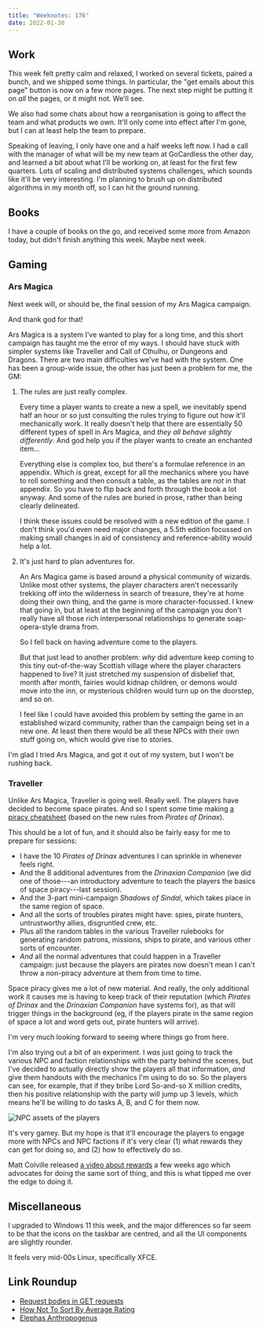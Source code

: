 ```yaml
---
title: "Weeknotes: 176"
date: 2022-01-30
---
```


## Work

This week felt pretty calm and relaxed, I worked on several tickets,
paired a bunch, and we shipped some things.  In particular, the "get
emails about this page" button is now on a few more pages.  The next
step might be putting it on *all* the pages, or it might not.  We'll
see.

We also had some chats about how a reorganisation is going to affect
the team and what products we own.  It'll only come into effect after
I'm gone, but I can at least help the team to prepare.

Speaking of leaving, I only have one and a half weeks left now.  I had
a call with the manager of what will be my new team at GoCardless the
other day, and learned a bit about what I'll be working on, at least
for the first few quarters.  Lots of scaling and distributed systems
challenges, which sounds like it'll be very interesting.  I'm planning
to brush up on distributed algorithms in my month off, so I can hit
the ground running.


## Books

I have a couple of books on the go, and received some more from Amazon
today, but didn't finish anything this week.  Maybe next week.


## Gaming

### Ars Magica

Next week will, or should be, the final session of my Ars Magica
campaign.

And thank god for that!

Ars Magica is a system I've wanted to play for a long time, and this
short campaign has taught me the error of my ways.  I should have
stuck with simpler systems like Traveller and Call of Cthulhu, or
Dungeons and Dragons.  There are two main difficulties we've had with
the system.  One has been a group-wide issue, the other has just been
a problem for me, the GM:

1. The rules are just really complex.

   Every time a player wants to create a new a spell, we inevitably
   spend half an hour or so just consulting the rules trying to figure
   out how it'll mechanically work.  It really doesn't help that there
   are essentially 50 different types of spell in Ars Magica, and
   *they all behave slightly differently*.  And god help you if the
   player wants to create an enchanted item...

   Everything else is complex too, but there's a formulae reference in
   an appendix.  Which is great, except for all the mechanics where
   you have to roll something and then consult a table, as the tables
   are *not* in that appendix.  So you have to flip back and forth
   through the book a lot anyway.  And some of the rules are buried in
   prose, rather than being clearly delineated.

   I think these issues could be resolved with a new edition of the
   game.  I don't think you'd even need major changes, a 5.5th edition
   focussed on making small changes in aid of consistency and
   reference-ability would help a lot.

2. It's just hard to plan adventures for.

   An Ars Magica game is based around a physical community of wizards.
   Unlike most other systems, the player characters aren't necessarily
   trekking off into the wilderness in search of treasure, they're at
   home doing their own thing, and the game is more
   character-focussed.  I knew that going in, but at least at the
   beginning of the campaign you don't really have all those rich
   interpersonal relationships to generate soap-opera-style drama
   from.

   So I fell back on having adventure come to the players.

   But that just lead to another problem: *why* did adventure keep
   coming to this tiny out-of-the-way Scottish village where the
   player characters happened to live?  It just stretched my
   suspension of disbelief that, month after month, fairies would
   kidnap children, or demons would move into the inn, or mysterious
   children would turn up on the doorstep, and so on.

   I feel like I could have avoided this problem by setting the game
   in an established wizard community, rather than the campaign being
   set in a new one.  At least then there would be all these NPCs with
   their own stuff going on, which would give rise to stories.

I'm glad I tried Ars Magica, and got it out of my system, but I won't
be rushing back.

### Traveller

Unlike Ars Magica, Traveller is going well.  Really well.  The players
have decided to become space pirates.  And so I spent some time making
[a piracy cheatsheet][] (based on the new rules from *Pirates of
Drinax*).

This should be a lot of fun, and it should also be fairly easy for me
to prepare for sessions:

- I have the 10 *Pirates of Drinax* adventures I can sprinkle in
  whenever feels right.
- And the 8 additional adventures from the *Drinaxian Companion* (we
  did one of those---an introductory adventure to teach the players
  the basics of space piracy---last session).
- And the 3-part mini-campaign *Shadows of Sindal*, which takes place
  in the same region of space.
- And all the sorts of troubles pirates might have: spies, pirate
  hunters, untrustworthy allies, disgruntled crew, etc.
- Plus all the random tables in the various Traveller rulebooks for
  generating random patrons, missions, ships to pirate, and various
  other sorts of encounter.
- *And* all the normal adventures that could happen in a Traveller
  campaign: just because the players are pirates now doesn't mean I
  can't throw a non-piracy adventure at them from time to time.

Space piracy gives me a lot of new material.  And really, the only
additional work it causes me is having to keep track of their
reputation (which *Pirates of Drinax* and the *Drinaxian Companion*
have systems for), as that will trigger things in the background (eg,
if the players pirate in the same region of space a lot and word gets
out, pirate hunters will arrive).

I'm very much looking forward to seeing where things go from here.

I'm also trying out a bit of an experiment.  I *was* just going to
track the various NPC and faction relationships with the party behind
the scenes, but I've decided to actually directly show the players all
that information, *and* give them handouts with the mechanics I'm
using to do so.  So the players can see, for example, that if they
bribe Lord So-and-so X million credits, then his positive relationship
with the party will jump up 3 levels, which means he'll be willing to
do tasks A, B, and C for them now.

![NPC assets of the players](weeknotes-176/assets.png)

It's very gamey.  But my hope is that it'll encourage the players to
engage more with NPCs and NPC factions if it's very clear (1) what
rewards they can get for doing so, and (2) how to effectively do so.

Matt Colville released [a video about rewards][] a few weeks ago which
advocates for doing the same sort of thing, and this is what tipped me
over the edge to doing it.

[a piracy cheatsheet]: weeknotes-176/piracy.pdf
[a video about rewards]: https://www.youtube.com/watch?v=zwpQwCWdhL8


## Miscellaneous

I upgraded to Windows 11 this week, and the major differences so far
seem to be that the icons on the taskbar are centred, and all the UI
components are slightly rounder.

It feels very mid-00s Linux, specifically XFCE.


## Link Roundup

- [Request bodies in GET requests](https://evertpot.com/get-request-bodies/)
- [How Not To Sort By Average Rating](https://www.evanmiller.org/how-not-to-sort-by-average-rating.html)
- [Elephas Anthropogenus](https://www.uliwestphal.de/elephas-anthropogenus/index.html)
